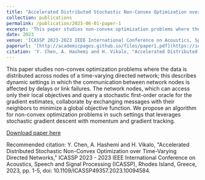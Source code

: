 ```yaml
---
title: "Accelerated Distributed Stochastic Non-Convex Optimization over Time-Varying Directed Networks"
collection: publications
permalink: /publication/2023-06-01-paper-1
excerpt: 'This paper studies non-convex optimization problems where the data is distributed across nodes of a time-varying directed network; this describes dynamic settings in which the communication between network nodes is affected by delays or link failures. The network nodes, which can access only their local objectives and query a stochastic first-order oracle for the gradient estimates, collaborate by exchanging messages with their neighbors to minimize a global objective function. We propose an algorithm for non-convex optimization problems in such settings that leverages stochastic gradient descent with momentum and gradient tracking..'
date: 2023
venue: 'ICASSP 2023-2023 IEEE International Conference on Acoustics, Speech and Signal Processing (ICASSP)'
paperurl: '[http://academicpages.github.io/files/paper1.pdf](https://ieeexplore.ieee.org/abstract/document/10094584)'
citation: 'Y. Chen, A. Hashemi and H. Vikalo, "Accelerated Distributed Stochastic Non-Convex Optimization over Time-Varying Directed Networks," ICASSP 2023 - 2023 IEEE International Conference on Acoustics, Speech and Signal Processing (ICASSP), Rhodes Island, Greece, 2023, pp. 1-5, doi: 10.1109/ICASSP49357.2023.10094584..'
---
```

This paper studies non-convex optimization problems where the data is distributed across nodes of a time-varying directed network; this describes dynamic settings in which the communication between network nodes is affected by delays or link failures. The network nodes, which can access only their local objectives and query a stochastic first-order oracle for the gradient estimates, collaborate by exchanging messages with their neighbors to minimize a global objective function. We propose an algorithm for non-convex optimization problems in such settings that leverages stochastic gradient descent with momentum and gradient tracking.

[Download paper here](https://ieeexplore.ieee.org/abstract/document/10094584)

Recommended citation: Y. Chen, A. Hashemi and H. Vikalo, "Accelerated Distributed Stochastic Non-Convex Optimization over Time-Varying Directed Networks," ICASSP 2023 - 2023 IEEE International Conference on Acoustics, Speech and Signal Processing (ICASSP), Rhodes Island, Greece, 2023, pp. 1-5, doi: 10.1109/ICASSP49357.2023.10094584.
